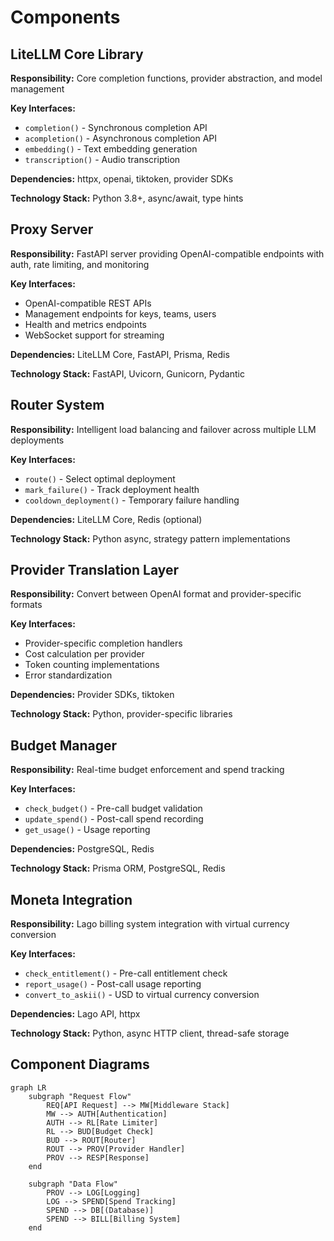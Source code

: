 # Components

## LiteLLM Core Library
**Responsibility:** Core completion functions, provider abstraction, and model management

**Key Interfaces:**
- `completion()` - Synchronous completion API
- `acompletion()` - Asynchronous completion API
- `embedding()` - Text embedding generation
- `transcription()` - Audio transcription

**Dependencies:** httpx, openai, tiktoken, provider SDKs

**Technology Stack:** Python 3.8+, async/await, type hints

## Proxy Server
**Responsibility:** FastAPI server providing OpenAI-compatible endpoints with auth, rate limiting, and monitoring

**Key Interfaces:**
- OpenAI-compatible REST APIs
- Management endpoints for keys, teams, users
- Health and metrics endpoints
- WebSocket support for streaming

**Dependencies:** LiteLLM Core, FastAPI, Prisma, Redis

**Technology Stack:** FastAPI, Uvicorn, Gunicorn, Pydantic

## Router System
**Responsibility:** Intelligent load balancing and failover across multiple LLM deployments

**Key Interfaces:**
- `route()` - Select optimal deployment
- `mark_failure()` - Track deployment health
- `cooldown_deployment()` - Temporary failure handling

**Dependencies:** LiteLLM Core, Redis (optional)

**Technology Stack:** Python async, strategy pattern implementations

## Provider Translation Layer
**Responsibility:** Convert between OpenAI format and provider-specific formats

**Key Interfaces:**
- Provider-specific completion handlers
- Cost calculation per provider
- Token counting implementations
- Error standardization

**Dependencies:** Provider SDKs, tiktoken

**Technology Stack:** Python, provider-specific libraries

## Budget Manager
**Responsibility:** Real-time budget enforcement and spend tracking

**Key Interfaces:**
- `check_budget()` - Pre-call budget validation
- `update_spend()` - Post-call spend recording
- `get_usage()` - Usage reporting

**Dependencies:** PostgreSQL, Redis

**Technology Stack:** Prisma ORM, PostgreSQL, Redis

## Moneta Integration
**Responsibility:** Lago billing system integration with virtual currency conversion

**Key Interfaces:**
- `check_entitlement()` - Pre-call entitlement check
- `report_usage()` - Post-call usage reporting
- `convert_to_askii()` - USD to virtual currency conversion

**Dependencies:** Lago API, httpx

**Technology Stack:** Python, async HTTP client, thread-safe storage

## Component Diagrams

```mermaid
graph LR
    subgraph "Request Flow"
        REQ[API Request] --> MW[Middleware Stack]
        MW --> AUTH[Authentication]
        AUTH --> RL[Rate Limiter]
        RL --> BUD[Budget Check]
        BUD --> ROUT[Router]
        ROUT --> PROV[Provider Handler]
        PROV --> RESP[Response]
    end
    
    subgraph "Data Flow"
        PROV --> LOG[Logging]
        LOG --> SPEND[Spend Tracking]
        SPEND --> DB[(Database)]
        SPEND --> BILL[Billing System]
    end
```
